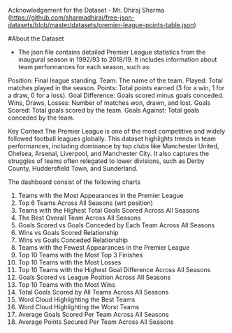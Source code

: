 Acknowledgement for the Dataset - Mr. Dhiraj Sharma (https://github.com/sharmadhiraj/free-json-datasets/blob/master/datasets/premier-league-points-table.json)

#About the Dataset

- The json file contains detailed Premier League statistics from the inaugural season in 1992/93 to 2018/19. It includes information about team performances for each season, such as:

Position: Final league standing.
Team: The name of the team.
Played: Total matches played in the season.
Points: Total points earned (3 for a win, 1 for a draw, 0 for a loss).
Goal Difference: Goals scored minus goals conceded.
Wins, Draws, Losses: Number of matches won, drawn, and lost.
Goals Scored: Total goals scored by the team.
Goals Against: Total goals conceded by the team.

Key Context
The Premier League is one of the most competitive and widely followed football leagues globally.
This dataset highlights trends in team performances, including dominance by top clubs like Manchester United, Chelsea, Arsenal, Liverpool, and Manchester City.
It also captures the struggles of teams often relegated to lower divisions, such as Derby County, Huddersfield Town, and Sunderland.


The dashboard consist of the following charts

1. Teams with the Most Appearances in the Premier League
2. Top 6 Teams Across All Seasons (wrt position)
3. Teams with the Highest Total Goals Scored Across All Seasons
4. The Best Overall Team Across All Seasons
5. Goals Scored vs Goals Conceded by Each Team Across All Seasons
6. Wins vs Goals Scored Relationship
7. Wins vs Goals Conceded Relationship
8. Teams with the Fewest Appearances in the Premier League
9. Top 10 Teams with the Most Top 3 Finishes
10. Top 10 Teams with the Most Losses
11. Top 10 Teams with the Highest Goal Difference Across All Seasons
12. Goals Scored vs League Position Across All Seasons
13. Top 10 Teams with the Most Wins
14. Total Goals Scored by All Teams Across All Seasons
15. Word Cloud Highlighting the Best Teams
16. Word Cloud Highlighting the Worst Teams
17. Average Goals Scored Per Team Across All Seasons
18. Average Points Secured Per Team Across All Seasons
